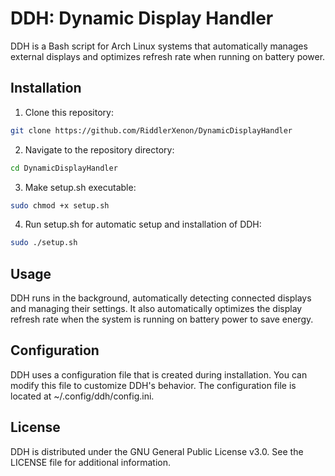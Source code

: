 # DDH: Dynamic Display Handler
DDH is a Bash script for Arch Linux systems that automatically manages external displays and optimizes refresh rate when running on battery power.

## Installation
1. Clone this repository:

```bash
git clone https://github.com/RiddlerXenon/DynamicDisplayHandler
```

2. Navigate to the repository directory:

```bash
cd DynamicDisplayHandler
```

3. Make setup.sh executable:

```bash
sudo chmod +x setup.sh
```

4. Run setup.sh for automatic setup and installation of DDH:

```bash
sudo ./setup.sh
```

## Usage
DDH runs in the background, automatically detecting connected displays and managing their settings. It also automatically optimizes the display refresh rate when the system is running on battery power to save energy.

## Configuration
DDH uses a configuration file that is created during installation. You can modify this file to customize DDH's behavior. The configuration file is located at ~/.config/ddh/config.ini.

## License
DDH is distributed under the GNU General Public License v3.0. See the LICENSE file for additional information.

